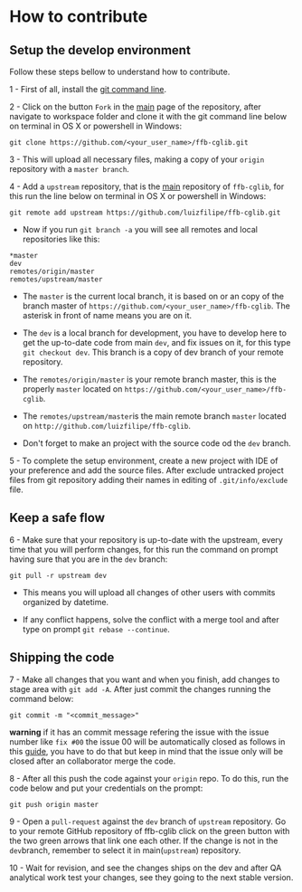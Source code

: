 # How to contribute

## Setup the develop environment

Follow these steps bellow to understand how to contribute.

1 - First of all, install the [git command line](http://git-scm.com/downloads).

2 - Click on the button `Fork` in the [main](http://github.com/luizfilipe/ffb-cglib.git) page of the repository, after navigate to workspace folder and clone it with the git command line below on terminal in OS X or powershell in Windows:

```git
git clone https://github.com/<your_user_name>/ffb-cglib.git
```

3 - This will upload all necessary files, making a copy of your `origin` repository with a `master branch`.

4 - Add a `upstream` repository, that is the [main](http://github.com/luizfilipe/luizfilipe/ffb-cglib.git) repository of `ffb-cglib`, for this run the line below on terminal in OS X or powershell in Windows:

```git
git remote add upstream https://github.com/luizfilipe/ffb-cglib.git
```

* Now if you run `git branch -a` you will see all remotes and local repositories like this:

```git
*master
dev
remotes/origin/master
remotes/upstream/master
```

 * The `master` is the current local branch, it is based on or an copy of the branch master of `https://github.com/<your_user_name>/ffb-cglib`. The asterisk in front of name means you are on it.

* The `dev` is a local branch for development, you have to develop here to get the up-to-date code from main `dev`, and fix issues on it, for this type `git checkout dev`. This branch is a copy of dev branch of your remote repository.

* The `remotes/origin/master` is your remote branch master, this is the properly `master` located on `https://github.com/<your_user_name>/ffb-cglib`.

* The `remotes/upstream/master`is the main remote branch `master` located on `http://github.com/luizfilipe/ffb-cglib`.

* Don't forget to make an project with the source code od the `dev` branch.

5 - To complete the setup environment, create a new project with IDE of your preference and add the source files. After exclude untracked project files from git repository adding their names in editing of `.git/info/exclude` file.

## Keep a safe flow

6 - Make sure that your repository is up-to-date with the upstream, every time that you will perform changes, for this run the command on prompt having sure that you are in the `dev` branch:

```git
git pull -r upstream dev
```

* This means you will upload all changes of other users with commits organized by datetime.

* If any conflict happens, solve the conflict with a merge tool and after type on prompt `git rebase --continue`.

## Shipping the code

7 - Make all changes that you want and when you finish, add changes to stage area with `git add -A`. After just commit the changes running the command below:

```git
git commit -m "<commit_message>"
```

**warning** if it has an commit message refering the issue with the issue number like `fix #00` the issue 00 will be automatically closed as follows in this [guide](https://help.github.com/articles/closing-issues-via-commit-messages), you have to do that but keep in mind that the issue only will be closed after an collaborator merge the code.

8 - After all this push the code against your `origin` repo. To do this, run the code below and put your credentials on the prompt:

```git
git push origin master
```

9 - Open a `pull-request` against the `dev` branch of `upstream` repository. Go to your remote GitHub repository of ffb-cglib click on the green button with the two green arrows that link one each other. If the change is not in the `dev`branch, remember to select it in main(`upstream`) repository.

10 - Wait for revision, and see the changes ships on the dev and after QA analytical work test your changes, see they going to the next stable version.